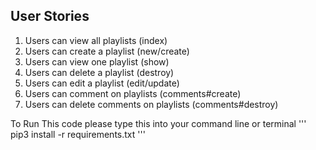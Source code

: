 ## User Stories

1. Users can view all playlists (index)
2. Users can create a playlist (new/create)
3. Users can view one playlist (show)
4. Users can delete a playlist (destroy)
5. Users can edit a playlist (edit/update)
6. Users can comment on playlists (comments#create)
7. Users can delete comments on playlists (comments#destroy)

To Run This code please type this into your command line or terminal
'''
pip3 install -r requirements.txt
'''

